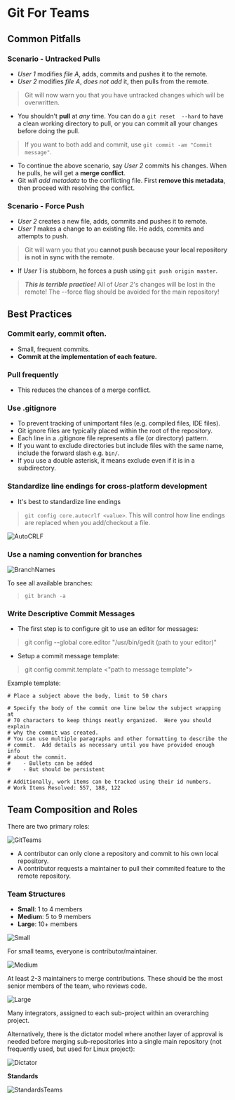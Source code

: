 # Git For Teams

## Common Pitfalls

### Scenario - Untracked Pulls

* _User 1_ modifies _file A_, adds, commits and pushes it to the remote.
* _User 2_ modifies _file A_, *does not add* it, then pulls from the remote.

> Git will now warn you that you have untracked changes which will be overwritten.

* You shouldn't **pull** at _any_ time. You can do a `git reset  --hard` to have a clean working directory to pull,
or you can commit all your changes before doing the pull.

> If you want to both add and commit, use `git commit -am "Commit message"`.

* To continue the above scenario, say _User 2_ commits his changes. When he pulls, he will get a **merge conflict**.
* Git *will add metadata* to the conflicting file. First **remove this metadata**, then proceed with resolving the conflict.


### Scenario - Force Push

* _User 2_ creates a new file, adds, commits and pushes it to remote.
* _User 1_ makes a change to an existing file. He adds, commits and attempts to push.

> Git will warn you that you **cannot push because your local repository is not in sync with the remote**.

* If _User 1_ is stubborn, he forces a push using `git push origin master`.

> ***This is terrible practice!*** All of _User 2_'s changes will be lost in the remote! The --force flag should be avoided for the main repository!


## Best Practices

### Commit early, commit often. 

* Small, frequent commits. 
* **Commit at the implementation of each feature.**

### Pull frequently

* This reduces the chances of a merge conflict.

### Use .gitignore 

* To prevent tracking of unimportant files (e.g. compiled files, IDE files). 
* Git ignore files are typically placed within the root of the repository. 
* Each line in a .gitignore file represents a file (or directory) pattern. 
* If you want to exclude directories but include files with the same name, include the forward slash  e.g. `bin/`. 
* If you use a double asterisk, it means exclude even if it is in a subdirectory.

### Standardize line endings for cross-platform development

* It's best to standardize line endings

> `git config core.autocrlf <value>`. 
This will control how line endings are replaced when you add/checkout a file.

![AutoCRLF](./auto-crlf.PNG)

### Use a naming convention for branches

![BranchNames](./branchnames.PNG)

To see all available branches:
> `git branch -a`

### Write Descriptive Commit Messages

* The first step is to configure git to use an editor for messages:

> git config --global core.editor "/usr/bin/gedit (path to your editor)"

* Setup a commit message template:

> git config commit.template <"path to message template">

Example template:
```
# Place a subject above the body, limit to 50 chars

# Specify the body of the commit one line below the subject wrapping at
# 70 characters to keep things neatly organized.  Here you should explain
# why the commit was created.
# You can use multiple paragraphs and other formatting to describe the
# commit.  Add details as necessary until you have provided enough info
# about the commit.
#    - Bullets can be added
#    - But should be persistent
    
# Additionally, work items can be tracked using their id numbers.
# Work Items Resolved: 557, 188, 122
```


## Team Composition and Roles

There are two primary roles:

![GitTeams](./common-roles.PNG)

* A contributor can only clone a repository and commit to his own local repository.
* A contributor requests a maintainer to pull their commited feature to the remote repository.

### Team Structures

* **Small**: 1 to 4 members
* **Medium**: 5 to 9 members
* **Large**: 10+ members

![Small](./smallteam.PNG)

For small teams, everyone is contributor/maintainer.

![Medium](./mediumteam.PNG)

At least 2-3 maintainers to merge contributions. These should be the most senior members of the team, who reviews code.

![Large](./largeteam.PNG)

Many integrators, assigned to each sub-project within an overarching project.

Alternatively, there is the dictator model where another layer of approval is needed before merging sub-repositories into a single main repository (not frequently used, but used for Linux project):

![Dictator](./dictatormodel.PNG)


**Standards**

![StandardsTeams](./standardsforteams.PNG)

